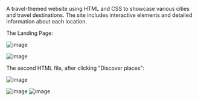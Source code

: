 A travel-themed website using HTML and CSS to showcase various cities and travel destinations. The site includes interactive elements and detailed information about each location.

The Landing Page:

![image](https://github.com/Karim-Hal/TravelPage/assets/143904604/2f6c3c9e-f7fb-480a-90e7-120e89d59da1)

![image](https://github.com/Karim-Hal/TravelPage/assets/143904604/9630b787-2716-433d-9563-1cd07840370c)



The second HTML file, after clicking "Discover places":

![image](https://github.com/Karim-Hal/TravelPage/assets/143904604/e3e1b0cd-00d8-4fea-a1c1-75772f1ed635)

![image](https://github.com/Karim-Hal/TravelPage/assets/143904604/046d05d5-f8d8-4abc-adee-005e1ea7ecef)
![image](https://github.com/Karim-Hal/TravelPage/assets/143904604/aaf1abf5-21f1-4e13-9713-d1242c93e56d)
